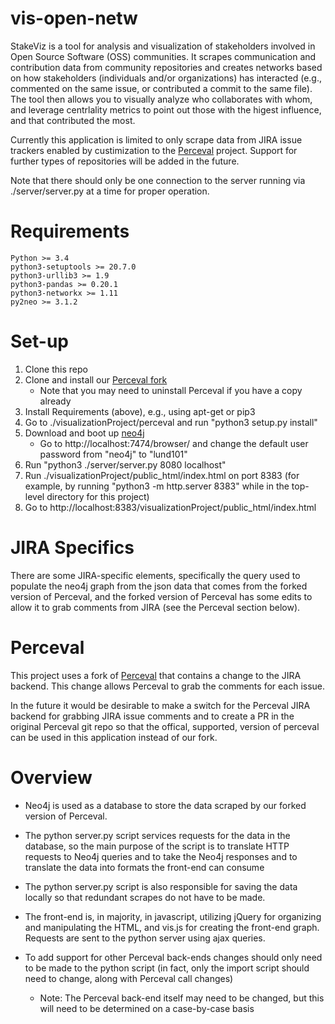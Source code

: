 # vis-open-netw
StakeViz is a tool for analysis and visualization of stakeholders involved in Open Source Software (OSS) communities. It scrapes communication and contribution data from community repositories and creates networks based on how stakeholders (individuals and/or organizations) has interacted (e.g., commented on the same issue, or contributed a commit to the same file). The tool then allows you to visually analyze who collaborates with whom, and leverage centrlality metrics to point out those with the higest influence, and that contributed the most. 

Currently this application is limited to only scrape data from JIRA issue trackers enabled by custimization to the [Perceval](https://github.com/grimoirelab/perceval) project. Support for further types of repositories will be added in the future.

Note that there should only be one connection to the server running via ./server/server.py at a time for proper operation.

# Requirements
    Python >= 3.4
    python3-setuptools >= 20.7.0
    python3-urllib3 >= 1.9
    python3-pandas >= 0.20.1
    python3-networkx >= 1.11
    py2neo >= 3.1.2

# Set-up

1. Clone this repo
2. Clone and install our [Perceval fork](https://github.com/kcamp34/perceval)
    - Note that you may need to uninstall Perceval if you have a copy already
3. Install Requirements (above), e.g., using apt-get or pip3
4. Go to ./visualizationProject/perceval and run "python3 setup.py install"
5. Download and boot up [neo4j](https://neo4j.com/download/community-edition/)
    - Go to http://localhost:7474/browser/ and change the default user password from "neo4j" to "lund101"
6. Run "python3 ./server/server.py 8080 localhost"
7. Run ./visualizationProject/public_html/index.html on port 8383 (for example, by running "python3 -m http.server 8383" while in the top-level directory for this project)
8. Go to http://localhost:8383/visualizationProject/public_html/index.html

# JIRA Specifics

There are some JIRA-specific elements, specifically the query used to populate the neo4j graph from the json data that comes from the forked version of Perceval, and the forked version of Perceval has some edits to allow it to grab comments from JIRA (see the Perceval section below).

# Perceval

This project uses a fork of [Perceval](https://github.com/kcamp34/perceval) that contains a change to the JIRA backend. This change allows Perceval to grab the comments for each issue.

In the future it would be desirable to make a switch for the Perceval JIRA backend for grabbing JIRA issue comments and to create a PR in the original Perceval git repo so that the offical, supported, version of perceval can be used in this application instead of our fork.

# Overview

- Neo4j is used as a database to store the data scraped by our forked version of Perceval.
- The python server.py script services requests for the data in the database, so the main purpose of the script is to translate HTTP requests to Neo4j queries and to take the Neo4j responses and to translate the data into formats the front-end can consume
- The python server.py script is also responsible for saving the data locally so that redundant scrapes do not have to be made.
- The front-end is, in majority, in javascript, utilizing jQuery for organizing and manipulating the HTML, and vis.js for creating the front-end graph. Requests are sent to the python server using ajax queries.

- To add support for other Perceval back-ends changes should only need to be made to the python script (in fact, only the import script should need to change, along with Perceval call changes)
    - Note: The Perceval back-end itself may need to be changed, but this will need to be determined on a case-by-case basis
